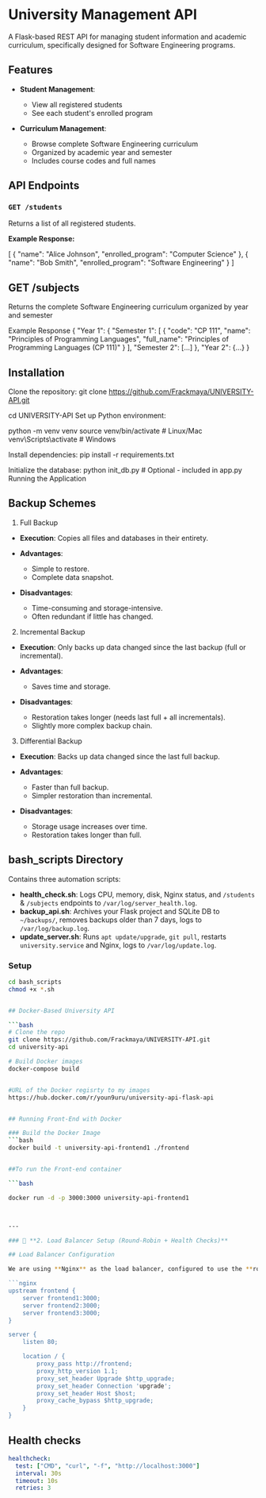 # University Management API

A Flask-based REST API for managing student information and academic curriculum, specifically designed for Software Engineering programs.

## Features

- **Student Management**:
  - View all registered students
  - See each student's enrolled program

- **Curriculum Management**:
  - Browse complete Software Engineering curriculum
  - Organized by academic year and semester
  - Includes course codes and full names

## API Endpoints

### `GET /students`
Returns a list of all registered students.

**Example Response:**

[
  {
    "name": "Alice Johnson",
    "enrolled_program": "Computer Science"
  },
  {
    "name": "Bob Smith",
    "enrolled_program": "Software Engineering"
  }
]

## GET /subjects
Returns the complete Software Engineering curriculum organized by year and semester

Example Response
{
  "Year 1": {
    "Semester 1": [
      {
        "code": "CP 111",
        "name": "Principles of Programming Languages",
        "full_name": "Principles of Programming Languages (CP 111)"
      }
    ],
    "Semester 2": [...]
  },
  "Year 2": {...}
}



## Installation
Clone the repository:
git clone https://github.com/Frackmaya/UNIVERSITY-API.git

cd UNIVERSITY-API
Set up Python environment:

python -m venv venv
source venv/bin/activate  # Linux/Mac
venv\Scripts\activate    # Windows

Install dependencies:
pip install -r requirements.txt


Initialize the database:
python init_db.py  # Optional - included in app.py
Running the Application

## Backup Schemes

 1. Full Backup
- **Execution**: Copies all files and databases in their entirety.

- **Advantages**:
  - Simple to restore.
  - Complete data snapshot.

- **Disadvantages**:
  - Time-consuming and storage-intensive.
  - Often redundant if little has changed.

 2. Incremental Backup
- **Execution**: Only backs up data changed since the last backup (full or incremental).

- **Advantages**:
  - Saves time and storage.

- **Disadvantages**:
  - Restoration takes longer (needs last full + all incrementals).
  - Slightly more complex backup chain.

 3. Differential Backup
- **Execution**: Backs up data changed since the last full backup.

- **Advantages**:
  - Faster than full backup.
  - Simpler restoration than incremental.

- **Disadvantages**:
  - Storage usage increases over time.
  - Restoration takes longer than full.


## bash_scripts Directory

Contains three automation scripts:

- **health_check.sh**: Logs CPU, memory, disk, Nginx status, and `/students` & `/subjects` endpoints to `/var/log/server_health.log`.  
- **backup_api.sh**: Archives your Flask project and SQLite DB to `~/backups/`, removes backups older than 7 days, logs to `/var/log/backup.log`.  
- **update_server.sh**: Runs `apt update/upgrade`, `git pull`, restarts `university.service` and Nginx, logs to `/var/log/update.log`.

### Setup
```bash
cd bash_scripts
chmod +x *.sh


## Docker-Based University API

```bash
# Clone the repo
git clone https://github.com/Frackmaya/UNIVERSITY-API.git
cd university-api

# Build Docker images
docker-compose build


#URL of the Docker regisrty to my images
https://hub.docker.com/r/youn9uru/university-api-flask-api


## Running Front-End with Docker

### Build the Docker Image
```bash
docker build -t university-api-frontend1 ./frontend


##To run the Front-end container

```bash

docker run -d -p 3000:3000 university-api-frontend1



---

### 🔁 **2. Load Balancer Setup (Round-Robin + Health Checks)**

## Load Balancer Configuration

We are using **Nginx** as the load balancer, configured to use the **round-robin** algorithm. Here's a snippet of the config:

```nginx
upstream frontend {
    server frontend1:3000;
    server frontend2:3000;
    server frontend3:3000;
}

server {
    listen 80;

    location / {
        proxy_pass http://frontend;
        proxy_http_version 1.1;
        proxy_set_header Upgrade $http_upgrade;
        proxy_set_header Connection 'upgrade';
        proxy_set_header Host $host;
        proxy_cache_bypass $http_upgrade;
    }
}
```


## Health  checks
```yaml
healthcheck:
  test: ["CMD", "curl", "-f", "http://localhost:3000"]
  interval: 30s
  timeout: 10s
  retries: 3
